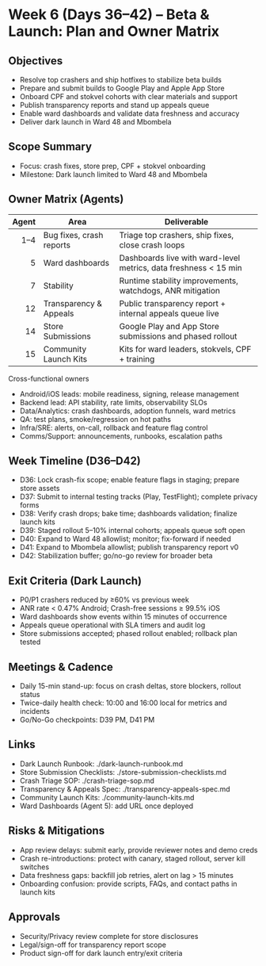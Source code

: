 # Week 6 (Days 36–42) – Beta & Launch: Plan and Owner Matrix

## Objectives
- Resolve top crashers and ship hotfixes to stabilize beta builds
- Prepare and submit builds to Google Play and Apple App Store
- Onboard CPF and stokvel cohorts with clear materials and support
- Publish transparency reports and stand up appeals queue
- Enable ward dashboards and validate data freshness and accuracy
- Deliver dark launch in Ward 48 and Mbombela

## Scope Summary
- Focus: crash fixes, store prep, CPF + stokvel onboarding
- Milestone: Dark launch limited to Ward 48 and Mbombela

## Owner Matrix (Agents)
| Agent | Area | Deliverable |
|------:|------|-------------|
| 1–4 | Bug fixes, crash reports | Triage top crashers, ship fixes, close crash loops |
| 5 | Ward dashboards | Dashboards live with ward-level metrics, data freshness < 15 min |
| 7 | Stability | Runtime stability improvements, watchdogs, ANR mitigation |
| 12 | Transparency & Appeals | Public transparency report + internal appeals queue live |
| 14 | Store Submissions | Google Play and App Store submissions and phased rollout |
| 15 | Community Launch Kits | Kits for ward leaders, stokvels, CPF + training |

Cross-functional owners
- Android/iOS leads: mobile readiness, signing, release management
- Backend lead: API stability, rate limits, observability SLOs
- Data/Analytics: crash dashboards, adoption funnels, ward metrics
- QA: test plans, smoke/regression on hot paths
- Infra/SRE: alerts, on-call, rollback and feature flag control
- Comms/Support: announcements, runbooks, escalation paths

## Week Timeline (D36–D42)
- D36: Lock crash-fix scope; enable feature flags in staging; prepare store assets
- D37: Submit to internal testing tracks (Play, TestFlight); complete privacy forms
- D38: Verify crash drops; bake time; dashboards validation; finalize launch kits
- D39: Staged rollout 5–10% internal cohorts; appeals queue soft open
- D40: Expand to Ward 48 allowlist; monitor; fix-forward if needed
- D41: Expand to Mbombela allowlist; publish transparency report v0
- D42: Stabilization buffer; go/no-go review for broader beta

## Exit Criteria (Dark Launch)
- P0/P1 crashers reduced by ≥60% vs previous week
- ANR rate < 0.47% Android; Crash-free sessions ≥ 99.5% iOS
- Ward dashboards show events within 15 minutes of occurrence
- Appeals queue operational with SLA timers and audit log
- Store submissions accepted; phased rollout enabled; rollback plan tested

## Meetings & Cadence
- Daily 15-min stand-up: focus on crash deltas, store blockers, rollout status
- Twice-daily health check: 10:00 and 16:00 local for metrics and incidents
- Go/No-Go checkpoints: D39 PM, D41 PM

## Links
- Dark Launch Runbook: ./dark-launch-runbook.md
- Store Submission Checklists: ./store-submission-checklists.md
- Crash Triage SOP: ./crash-triage-sop.md
- Transparency & Appeals Spec: ./transparency-appeals-spec.md
- Community Launch Kits: ./community-launch-kits.md
- Ward Dashboards (Agent 5): add URL once deployed

## Risks & Mitigations
- App review delays: submit early, provide reviewer notes and demo creds
- Crash re-introductions: protect with canary, staged rollout, server kill switches
- Data freshness gaps: backfill job retries, alert on lag > 15 minutes
- Onboarding confusion: provide scripts, FAQs, and contact paths in launch kits

## Approvals
- Security/Privacy review complete for store disclosures
- Legal/sign-off for transparency report scope
- Product sign-off for dark launch entry/exit criteria

